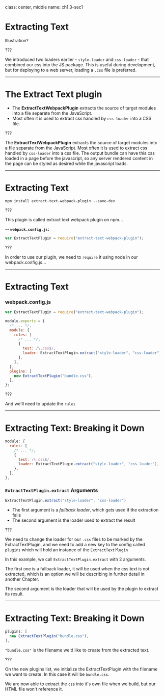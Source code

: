 class: center, middle
name: ch1.3-sec1
# Extracting Text
Illustration?

???

We introduced two loaders earlier - `style-loader` and `css-loader` - that combined our css into the JS package. This is useful during development, but for deploying to a web server, loading a `.css` file is preferred.

---

# The Extract Text plugin

* The __ExtractTextWebpackPlugin__ extracts the source of target modules into a file separate from the JavaScript.
* Most often it is used to extract css handled by `css-loader` into a CSS file.

???

The __ExtractTextWebpackPlugin__ extracts the source of target modules into a file separate from the JavaScript. Most often it is used to extract css handled by `css-loader` into a css file.  The output bundle can have this css loaded in a page before the javascript, so any server rendered content in the page can be styled as desired while the javascript loads.

---

# Extracting Text

```shell
npm install extract-text-webpack-plugin --save-dev
```

???

This plugin is called extract text webpack plugin on npm...

--
**`webpack.config.js`:**
```js
var ExtractTextPlugin = require("extract-text-webpack-plugin");
```

???

In order to use our plugin, we need to `require` it using node in our webpack.config.js...

---

# Extracting Text

### webpack.config.js

```js
var ExtractTextPlugin = require("extract-text-webpack-plugin");

module.exports = {
  /* ... */,
  module: {
    rules: [
      /* ... */,
      {
        test: /\.css$/,
        loader: ExtractTextPlugin.extract("style-loader", "css-loader"),
      },
    ],
  },
  plugins: [
    new ExtractTextPlugin("bundle.css"),
  ],
};
```

???

And we'll need to update the `rules`

---

# Extracting Text: Breaking it Down

```js
module: {
  rules: [
    /* ... */,
    {
      test: /\.css$/,
      loader: ExtractTextPlugin.extract("style-loader", "css-loader"),
    },
  ],
},
```

### `ExtractTextPlugin.extract` Arguments

```js
ExtractTextPlugin.extract("style-loader", "css-loader")
```

* The first argument is a _fallback loader_, which gets used if the extraction fails
* The second argument is the loader used to extract the result

???

We need to change the loader for our `.css` files to be marked by the ExtractTextPlugin, and we need to add a new key to the config called `plugins` which will hold an instance of the `ExtractTextPlugin`

In this example, we call `ExtractTextPlugin.extract` with 2 arguments.

The first one is a fallback loader, it will be used when the css text is not extracted, which is an option we will be describing in further detail in another Chapter.

The second argument is the loader that will be used by the plugin to extract its result.

---

# Extracting Text: Breaking it Down

```js
plugins: [
  new ExtractTextPlugin("bundle.css"),
],
```

`"bundle.css"` is the filename we'd like to create from the extracted text.

???

On the new plugins list, we initialize the ExtractTextPlugin with the filename we want to create. In this case it will be `bundle.css`.

We are now able to extract the `css` into it's own file when we build, but our HTML file won't reference it.
